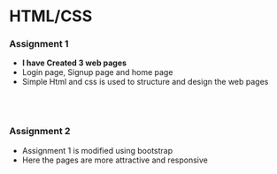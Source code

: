 <h1>HTML/CSS</h1>
<h3>Assignment 1</h3>

<ul>
<li><b>I have Created 3 web pages</b> </li>
<li>Login page, Signup page and home page</li>
<li>Simple Html and css is used to structure and design the web pages</li>
</ul>
<br>
<br>
<h3> Assignment 2</h3>
<ul>
<li>Assignment 1 is modified using bootstrap</li>
<li>Here the pages are more attractive and responsive</li>
</ul>
